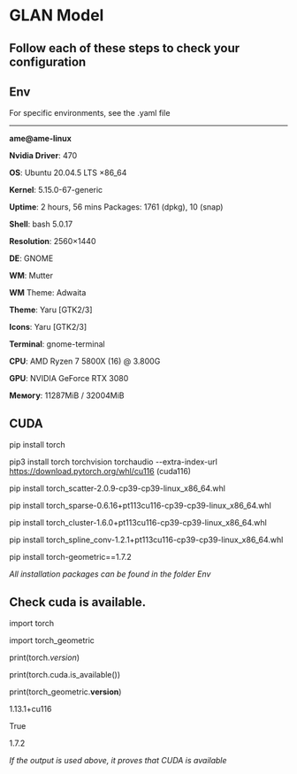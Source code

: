 # GLAN Model

## Follow each of these steps to check your configuration

## Env
For specific environments, see the .yaml file

-------------
**ame@ame-linux**

**Nvidia Driver**: 470

**OS**: Ubuntu 20.04.5 LTS ×86_64

**Kernel**: 5.15.0-67-generic

**Uptime**: 2 hours, 56 mins Packages: 1761 (dpkg), 10 (snap)

**Shell**: bash 5.0.17

**Resolution**: 2560×1440

**DE**: GNOME

**WM**: Mutter

**WM** Theme: Adwaita

**Theme**: Yaru [GTK2/3]

**Icons**: Yaru [GTK2/3]

**Terminal**: gnome-terminal

**CPU**: AMD Ryzen 7 5800X (16) @ 3.800G 

**GPU**: NVIDIA GeForce RTX 3080

**Мемогу**: 11287МіВ / 32004MiB


## CUDA
pip install torch

pip3 install torch torchvision torchaudio --extra-index-url https://download.pytorch.org/whl/cu116         (cuda116)

pip install torch_scatter-2.0.9-cp39-cp39-linux_x86_64.whl 

pip install torch_sparse-0.6.16+pt113cu116-cp39-cp39-linux_x86_64.whl

pip install torch_cluster-1.6.0+pt113cu116-cp39-cp39-linux_x86_64.whl

pip install torch_spline_conv-1.2.1+pt113cu116-cp39-cp39-linux_x86_64.whl

pip install torch-geometric==1.7.2

*All installation packages can be found in the folder Env*

## Check cuda is available.
import torch

import torch_geometric

print(torch._version_)

print(torch.cuda.is_available())

print(torch_geometric.__version__)

1.13.1+cu116

True

1.7.2

*If the output is used above, it proves that CUDA is available*

